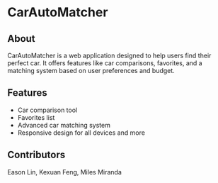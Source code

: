 # CarAutoMatcher

## About
CarAutoMatcher is a web application designed to help users find their perfect car. It offers features like car comparisons, favorites, and a matching system based on user preferences and budget.

## Features
- Car comparison tool
- Favorites list
- Advanced car matching system
- Responsive design for all devices and more

## Contributors
Eason Lin, Kexuan Feng, Miles Miranda